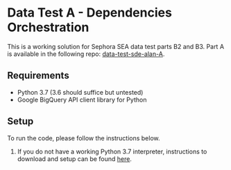 # Data Test A - Dependencies Orchestration

This is a working solution for Sephora SEA data test parts B2 and B3. Part A is available in the following repo: [data-test-sde-alan-A](https://github.com/emailayuen/data-test-sde-alan-A).

## Requirements

* Python 3.7 (3.6 should suffice but untested)
* Google BigQuery API client library for Python

## Setup

To run the code, please follow the instructions below.

  1. If you do not have a working Python 3.7 interpreter, instructions to download and setup can be found [here](https://www.python.org/downloads/).
